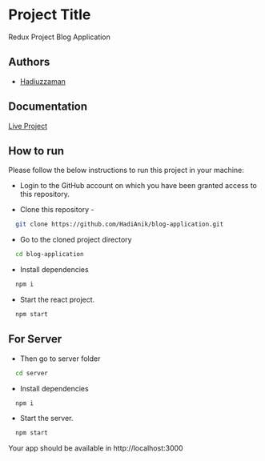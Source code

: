 # Project Title

Redux Project Blog Application

## Authors

- [Hadiuzzaman](https://www.github.com/HadiAnik)

## Documentation

[Live Project](https://visionary-baklava-751a50.netlify.app/)

## How to run

Please follow the below instructions to run this project in your machine:

- Login to the GitHub account on which you have been granted access to this repository.

- Clone this repository -

```bash
  git clone https://github.com/HadiAnik/blog-application.git
```

- Go to the cloned project directory

```bash
  cd blog-application
```

- Install dependencies

```bash
  npm i
```

- Start the react project.

```bash
  npm start
```

## For Server

- Then go to server folder

```bash
  cd server
```

- Install dependencies

```bash
  npm i
```

- Start the server.

```bash
  npm start
```

Your app should be available in http://localhost:3000
